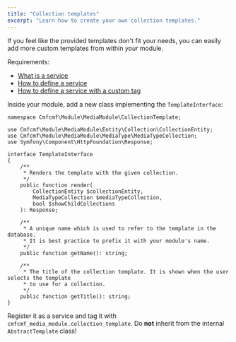 ```yaml
---
title: "Collection templates"
excerpt: "Learn how to create your own collection templates."
---
```


If you feel like the provided templates don't fit your needs, you can easily add more custom templates from within _your_ module.

Requirements:

- [What is a service](http://symfony.com/doc/current/book/service_container.html#what-is-a-service)
- [How to define a service](http://symfony.com/doc/current/book/service_container.html#creating-configuring-services-in-the-container)
- [How to define a service with a custom tag](http://symfony.com/doc/current/components/dependency_injection/tags.html#define-services-with-a-custom-tag)

Inside your module, add a new class implementing the `TemplateInterface`:

```php?start_inline=1
namespace Cmfcmf\Module\MediaModule\CollectionTemplate;

use Cmfcmf\Module\MediaModule\Entity\Collection\CollectionEntity;
use Cmfcmf\Module\MediaModule\MediaType\MediaTypeCollection;
use Symfony\Component\HttpFoundation\Response;

interface TemplateInterface
{
    /**
     * Renders the template with the given collection.
     */
    public function render(
        CollectionEntity $collectionEntity,
        MediaTypeCollection $mediaTypeCollection,
        bool $showChildCollections
    ): Response;

    /**
     * A unique name which is used to refer to the template in the database.
     * It is best practice to prefix it with your module's name.
     */
    public function getName(): string;

    /**
     * The title of the collection template. It is shown when the user selects the template
     * to use for a collection.
     */
    public function getTitle(): string;
}
```

Register it as a service and tag it with `cmfcmf_media_module.collection_template`. Do **not** inherit from the internal `AbstractTemplate` class!
